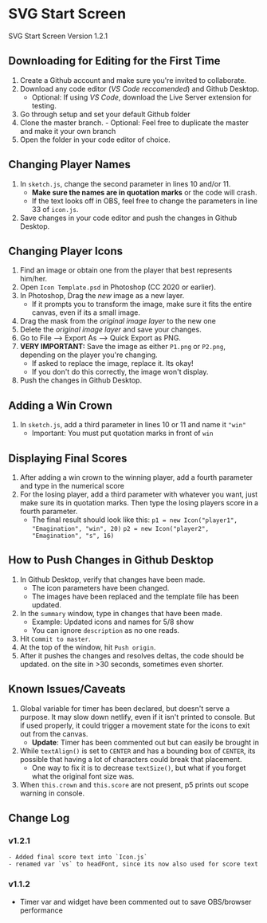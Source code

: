# SVG Start Screen
 SVG Start Screen Version 1.2.1

## Downloading for Editing for the First Time
1. Create a Github account and make sure you're invited to collaborate.
2. Download any code editor (*VS Code reccomended*) and Github Desktop.
     - Optional: If using *VS Code*, download the Live Server extension for   testing.
3. Go through setup and set your default Github folder
4. Clone the master branch.
        - Optional: Feel free to duplicate the master and make it your own branch
5. Open the folder in your code editor of choice.

## Changing Player Names
1. In `sketch.js`, change the second parameter in lines 10 and/or 11.
    - **Make sure the names are in quotation marks** or the code will crash.
    - If the text looks off in OBS, feel free to change the parameters in line 33 of `icon.js`.
2. Save changes in your code editor and push the changes in Github Desktop.

## Changing Player Icons
1. Find an image or obtain one from the player that best represents him/her.
2. Open `Icon Template.psd` in Photoshop (CC 2020 or earlier).
3. In Photoshop, Drag the *new* image as a new layer.
    - If it prompts you to transform the image, make sure it fits the entire canvas, even if its a small image.
4. Drag the mask from the *original image layer* to the new one
5. Delete the *original image layer* and save your changes.
6. Go to File --> Export As --> Quick Export as PNG.
7. **VERY IMPORTANT:** Save the image as either `P1.png` or `P2.png`, depending on the player you're changing.
    - If asked to replace the image, replace it. Its okay!
    - If you don't do this correctly, the image won't display.
8. Push the changes in Github Desktop.

## Adding a Win Crown
1. In `sketch.js`, add a third parameter in lines 10 or 11 and name it `"win"`
    - Important: You must put quotation marks in front of `win`

## Displaying Final Scores
1. After adding a win crown to the winning player, add a fourth parameter and type in the numerical score
2. For the losing player, add a third parameter with whatever you want, just make sure its in quotation marks. Then type the losing players score in a fourth parameter.
    - The final result should look like this:
        ``p1 = new Icon("player1", "Emagination", "win", 20)``
        ``p2 = new Icon("player2", "Emagination", "s", 16)``

## How to Push Changes in Github Desktop
1. In Github Desktop, verify that changes have been made.
    - The icon parameters have been changed.
    - The images have been replaced and the template file has been updated.
2. In the `summary` window, type in changes that have been made.
    - Example: Updated icons and names for 5/8 show
    - You can ignore `description` as no one reads.
3. Hit `Commit to master`.
4. At the top of the window, hit `Push origin`.
5. After it pushes the changes and resolves deltas, the code should be updated. on the site in >30 seconds, sometimes even shorter.

## Known Issues/Caveats
1. Global variable for timer has been declared, but doesn't serve a purpose. It may slow down netlify, even if it isn't printed to console. But if used properly, it could trigger a movement state for the icons to exit out from the canvas. 
    - **Update**: Timer has been commented out but can easily be brought in
2. While `textAlign()` is set to `CENTER` and has a bounding box of `CENTER`, its possible that having a lot of characters could break that placement.
    - One way to fix it is to decrease `textSize()`, but what if you forget what the original font size was.
3. When `this.crown` and `this.score` are not present, p5 prints out scope warning in console.

## Change Log
### v1.2.1
    - Added final score text into `Icon.js`
    - renamed var `vs` to headFont, since its now also used for score text
### v1.1.2
 - Timer var and widget have been commented out to save OBS/browser performance